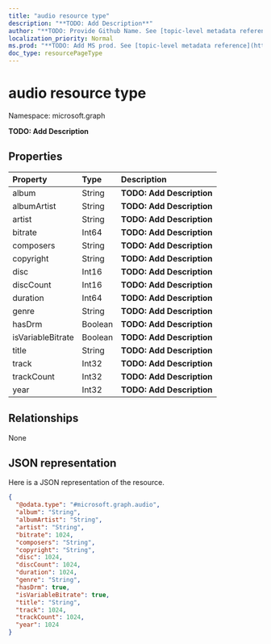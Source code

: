 ```yaml
---
title: "audio resource type"
description: "**TODO: Add Description**"
author: "**TODO: Provide Github Name. See [topic-level metadata reference](https://msgo.azurewebsites.net/add/document/guidelines/metadata.html#topic-level-metadata)**"
localization_priority: Normal
ms.prod: "**TODO: Add MS prod. See [topic-level metadata reference](https://msgo.azurewebsites.net/add/document/guidelines/metadata.html#topic-level-metadata)**"
doc_type: resourcePageType
---
```


# audio resource type


Namespace: microsoft.graph

**TODO: Add Description**

## Properties
|Property|Type|Description|
|:---|:---|:---|
|album|String|**TODO: Add Description**|
|albumArtist|String|**TODO: Add Description**|
|artist|String|**TODO: Add Description**|
|bitrate|Int64|**TODO: Add Description**|
|composers|String|**TODO: Add Description**|
|copyright|String|**TODO: Add Description**|
|disc|Int16|**TODO: Add Description**|
|discCount|Int16|**TODO: Add Description**|
|duration|Int64|**TODO: Add Description**|
|genre|String|**TODO: Add Description**|
|hasDrm|Boolean|**TODO: Add Description**|
|isVariableBitrate|Boolean|**TODO: Add Description**|
|title|String|**TODO: Add Description**|
|track|Int32|**TODO: Add Description**|
|trackCount|Int32|**TODO: Add Description**|
|year|Int32|**TODO: Add Description**|

## Relationships
None

## JSON representation
Here is a JSON representation of the resource.
<!-- {
  "blockType": "resource",
  "@odata.type": "microsoft.graph.audio"
}
-->
``` json
{
  "@odata.type": "#microsoft.graph.audio",
  "album": "String",
  "albumArtist": "String",
  "artist": "String",
  "bitrate": 1024,
  "composers": "String",
  "copyright": "String",
  "disc": 1024,
  "discCount": 1024,
  "duration": 1024,
  "genre": "String",
  "hasDrm": true,
  "isVariableBitrate": true,
  "title": "String",
  "track": 1024,
  "trackCount": 1024,
  "year": 1024
}
```

